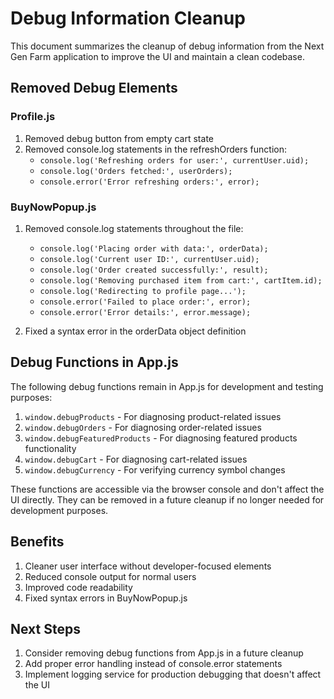 # Debug Information Cleanup

This document summarizes the cleanup of debug information from the Next Gen Farm application to improve the UI and maintain a clean codebase.

## Removed Debug Elements

### Profile.js
1. Removed debug button from empty cart state
2. Removed console.log statements in the refreshOrders function:
   - `console.log('Refreshing orders for user:', currentUser.uid);`
   - `console.log('Orders fetched:', userOrders);`
   - `console.error('Error refreshing orders:', error);`

### BuyNowPopup.js
1. Removed console.log statements throughout the file:
   - `console.log('Placing order with data:', orderData);`
   - `console.log('Current user ID:', currentUser.uid);`
   - `console.log('Order created successfully:', result);`
   - `console.log('Removing purchased item from cart:', cartItem.id);`
   - `console.log('Redirecting to profile page...');`
   - `console.error('Failed to place order:', error);`
   - `console.error('Error details:', error.message);`

2. Fixed a syntax error in the orderData object definition

## Debug Functions in App.js

The following debug functions remain in App.js for development and testing purposes:

1. `window.debugProducts` - For diagnosing product-related issues
2. `window.debugOrders` - For diagnosing order-related issues 
3. `window.debugFeaturedProducts` - For diagnosing featured products functionality
4. `window.debugCart` - For diagnosing cart-related issues
5. `window.debugCurrency` - For verifying currency symbol changes

These functions are accessible via the browser console and don't affect the UI directly. They can be removed in a future cleanup if no longer needed for development purposes.

## Benefits

1. Cleaner user interface without developer-focused elements
2. Reduced console output for normal users
3. Improved code readability
4. Fixed syntax errors in BuyNowPopup.js

## Next Steps

1. Consider removing debug functions from App.js in a future cleanup
2. Add proper error handling instead of console.error statements
3. Implement logging service for production debugging that doesn't affect the UI
